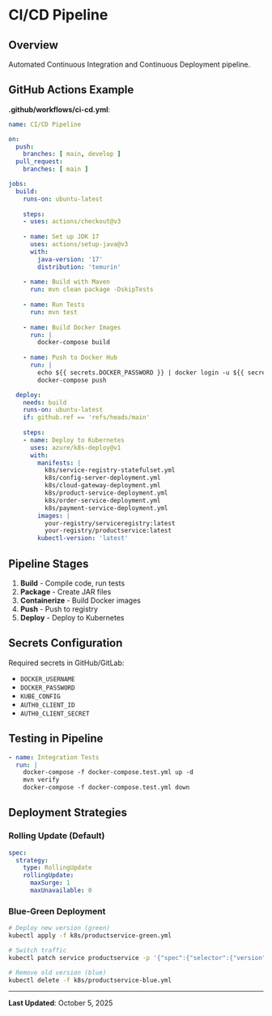 # CI/CD Pipeline

## Overview

Automated Continuous Integration and Continuous Deployment pipeline.

## GitHub Actions Example

**.github/workflows/ci-cd.yml**:

```yaml
name: CI/CD Pipeline

on:
  push:
    branches: [ main, develop ]
  pull_request:
    branches: [ main ]

jobs:
  build:
    runs-on: ubuntu-latest
    
    steps:
    - uses: actions/checkout@v3
    
    - name: Set up JDK 17
      uses: actions/setup-java@v3
      with:
        java-version: '17'
        distribution: 'temurin'
    
    - name: Build with Maven
      run: mvn clean package -DskipTests
    
    - name: Run Tests
      run: mvn test
    
    - name: Build Docker Images
      run: |
        docker-compose build
    
    - name: Push to Docker Hub
      run: |
        echo ${{ secrets.DOCKER_PASSWORD }} | docker login -u ${{ secrets.DOCKER_USERNAME }} --password-stdin
        docker-compose push

  deploy:
    needs: build
    runs-on: ubuntu-latest
    if: github.ref == 'refs/heads/main'
    
    steps:
    - name: Deploy to Kubernetes
      uses: azure/k8s-deploy@v1
      with:
        manifests: |
          k8s/service-registry-statefulset.yml
          k8s/config-server-deployment.yml
          k8s/cloud-gateway-deployment.yml
          k8s/product-service-deployment.yml
          k8s/order-service-deployment.yml
          k8s/payment-service-deployment.yml
        images: |
          your-registry/serviceregistry:latest
          your-registry/productservice:latest
        kubectl-version: 'latest'
```

## Pipeline Stages

1. **Build** - Compile code, run tests
2. **Package** - Create JAR files
3. **Containerize** - Build Docker images
4. **Push** - Push to registry
5. **Deploy** - Deploy to Kubernetes

## Secrets Configuration

Required secrets in GitHub/GitLab:

- `DOCKER_USERNAME`
- `DOCKER_PASSWORD`
- `KUBE_CONFIG`
- `AUTH0_CLIENT_ID`
- `AUTH0_CLIENT_SECRET`

## Testing in Pipeline

```yaml
- name: Integration Tests
  run: |
    docker-compose -f docker-compose.test.yml up -d
    mvn verify
    docker-compose -f docker-compose.test.yml down
```

## Deployment Strategies

### Rolling Update (Default)

```yaml
spec:
  strategy:
    type: RollingUpdate
    rollingUpdate:
      maxSurge: 1
      maxUnavailable: 0
```

### Blue-Green Deployment

```bash
# Deploy new version (green)
kubectl apply -f k8s/productservice-green.yml

# Switch traffic
kubectl patch service productservice -p '{"spec":{"selector":{"version":"green"}}}'

# Remove old version (blue)
kubectl delete -f k8s/productservice-blue.yml
```

---

**Last Updated**: October 5, 2025
